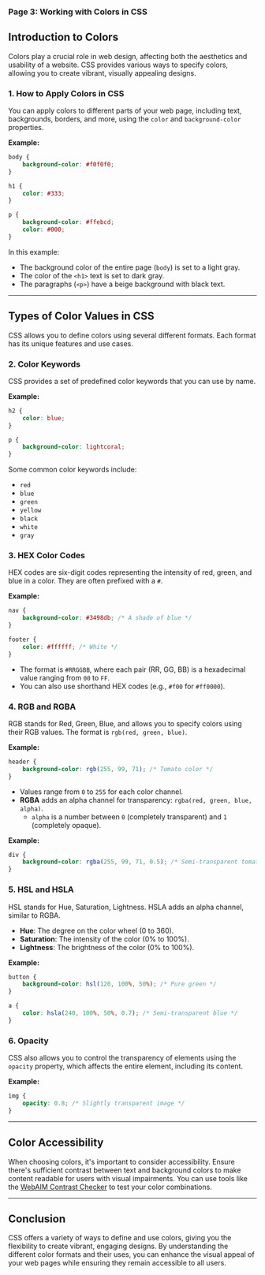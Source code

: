 ### Page 3: Working with Colors in CSS



## Introduction to Colors

Colors play a crucial role in web design, affecting both the aesthetics and usability of a website. CSS provides various ways to specify colors, allowing you to create vibrant, visually appealing designs.

### 1. **How to Apply Colors in CSS**

You can apply colors to different parts of your web page, including text, backgrounds, borders, and more, using the `color` and `background-color` properties.

**Example:**

```css
body {
    background-color: #f0f0f0;
}

h1 {
    color: #333;
}

p {
    background-color: #ffebcd;
    color: #000;
}
```

In this example:
- The background color of the entire page (`body`) is set to a light gray.
- The color of the `<h1>` text is set to dark gray.
- The paragraphs (`<p>`) have a beige background with black text.

---

## Types of Color Values in CSS

CSS allows you to define colors using several different formats. Each format has its unique features and use cases.

### 2. **Color Keywords**

CSS provides a set of predefined color keywords that you can use by name.

**Example:**

```css
h2 {
    color: blue;
}

p {
    background-color: lightcoral;
}
```

Some common color keywords include:
- `red`
- `blue`
- `green`
- `yellow`
- `black`
- `white`
- `gray`

### 3. **HEX Color Codes**

HEX codes are six-digit codes representing the intensity of red, green, and blue in a color. They are often prefixed with a `#`.

**Example:**

```css
nav {
    background-color: #3498db; /* A shade of blue */
}

footer {
    color: #ffffff; /* White */
}
```

- The format is `#RRGGBB`, where each pair (RR, GG, BB) is a hexadecimal value ranging from `00` to `FF`.
- You can also use shorthand HEX codes (e.g., `#f00` for `#ff0000`).

### 4. **RGB and RGBA**

RGB stands for Red, Green, Blue, and allows you to specify colors using their RGB values. The format is `rgb(red, green, blue)`.

**Example:**

```css
header {
    background-color: rgb(255, 99, 71); /* Tomato color */
}
```

- Values range from `0` to `255` for each color channel.
- **RGBA** adds an alpha channel for transparency: `rgba(red, green, blue, alpha)`.
  - `alpha` is a number between `0` (completely transparent) and `1` (completely opaque).

**Example:**

```css
div {
    background-color: rgba(255, 99, 71, 0.5); /* Semi-transparent tomato color */
}
```

### 5. **HSL and HSLA**

HSL stands for Hue, Saturation, Lightness. HSLA adds an alpha channel, similar to RGBA.

- **Hue**: The degree on the color wheel (0 to 360).
- **Saturation**: The intensity of the color (0% to 100%).
- **Lightness**: The brightness of the color (0% to 100%).

**Example:**

```css
button {
    background-color: hsl(120, 100%, 50%); /* Pure green */
}

a {
    color: hsla(240, 100%, 50%, 0.7); /* Semi-transparent blue */
}
```

### 6. **Opacity**

CSS also allows you to control the transparency of elements using the `opacity` property, which affects the entire element, including its content.

**Example:**

```css
img {
    opacity: 0.8; /* Slightly transparent image */
}
```

---

## Color Accessibility

When choosing colors, it's important to consider accessibility. Ensure there's sufficient contrast between text and background colors to make content readable for users with visual impairments. You can use tools like the [WebAIM Contrast Checker](https://webaim.org/resources/contrastchecker/) to test your color combinations.

---

## Conclusion

CSS offers a variety of ways to define and use colors, giving you the flexibility to create vibrant, engaging designs. By understanding the different color formats and their uses, you can enhance the visual appeal of your web pages while ensuring they remain accessible to all users.

